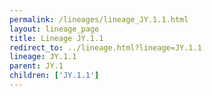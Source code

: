 ```yaml
---
permalink: /lineages/lineage_JY.1.1.html
layout: lineage_page
title: Lineage JY.1.1
redirect_to: ../lineage.html?lineage=JY.1.1
lineage: JY.1.1
parent: JY.1
children: ['JY.1.1']
---
```

